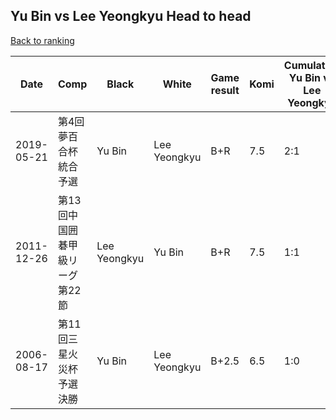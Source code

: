 ## Yu Bin vs Lee Yeongkyu Head to head

[Back to ranking](../../index.md)




| **Date** | **Comp** | **Black** | **White** | **Game result** | **Komi** | **Cumulative Yu Bin vs Lee Yeongkyu** | **Yu Bin streak** | **Lee Yeongkyu streak** | 
| --- | --- | --- | --- | --- | --- | --- | --- | --- |
| 2019-05-21 | 第4回夢百合杯統合予選 | Yu Bin | Lee Yeongkyu | B+R | 7.5 | 2:1 | 1 | 0 | 
| 2011-12-26 | 第13回中国囲碁甲級リーグ第22節 | Lee Yeongkyu | Yu Bin | B+R | 7.5 | 1:1 | 0 | 1 | 
| 2006-08-17 | 第11回三星火災杯予選決勝 | Yu Bin | Lee Yeongkyu | B+2.5 | 6.5 | 1:0 | 1 | 0 |




